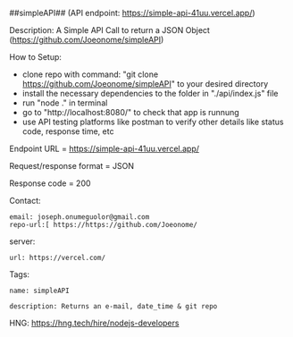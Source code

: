 ##simpleAPI##
(API endpoint: https://simple-api-41uu.vercel.app/)

Description:
  A Simple API Call to return a JSON Object
  (https://github.com/Joeonome/simpleAPI)

How to Setup:
  - clone repo with command: "git clone https://github.com/Joeonome/simpleAPI" to your desired directory
  - install the necessary dependencies to the folder in "./api/index.js" file
  - run "node ." in terminal
  - go to "http://localhost:8080/" to check that app is runnung
  - use API testing platforms like postman to verify other details like status code, response time, etc


Endpoint URL = https://simple-api-41uu.vercel.app/

Request/response format = JSON

Response code = 200

  
Contact: 

    email: joseph.onumeguolor@gmail.com
    repo-url:[ https://https://github.com/Joeonome/
    
server:

    url: https://vercel.com/
    
Tags:

    name: simpleAPI
    
    description: Returns an e-mail, date_time & git repo

HNG: https://hng.tech/hire/nodejs-developers
